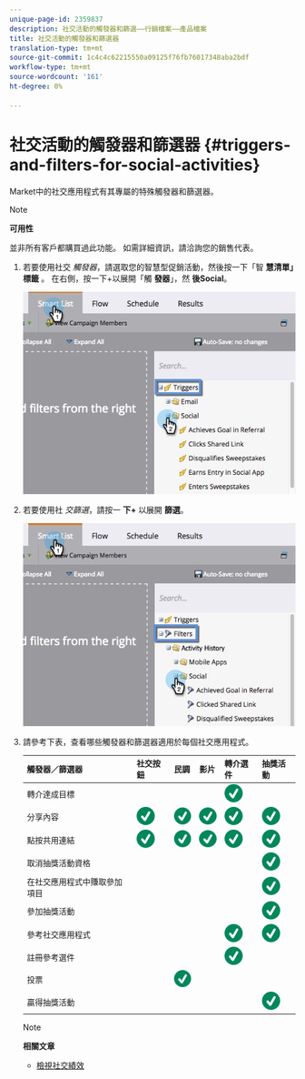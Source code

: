 ```yaml
---
unique-page-id: 2359837
description: 社交活動的觸發器和篩選——行銷檔案——產品檔案
title: 社交活動的觸發器和篩選器
translation-type: tm+mt
source-git-commit: 1c4c4c62215550a09125f76fb76017348aba2bdf
workflow-type: tm+mt
source-wordcount: '161'
ht-degree: 0%

---
```



# 社交活動的觸發器和篩選器 {#triggers-and-filters-for-social-activities}

Market中的社交應用程式有其專屬的特殊觸發器和篩選器。

>[!NOTE]
>
>**可用性**
>
>並非所有客戶都購買過此功能。 如需詳細資訊，請洽詢您的銷售代表。

1. 若要使用社交 *觸發器*，請選取您的智慧型促銷活動，然後按一下「智 **慧清單」標籤** 。 在右側，按一下+以展開「觸 **發器**」，然 **後Social**。

   ![](assets/image2015-4-23-11-22-39.png)

1. 若要使用社 *交篩選*，請按一 **下+** 以展開 **篩選**。

   ![](assets/two-282-29.png)

1. 請參考下表，查看哪些觸發器和篩選器適用於每個社交應用程式。

   | 觸發器／篩選器 | 社交按鈕 | 民調 | 影片 | 轉介選件 | 抽獎活動 |
   |---|---|---|---|---|---|
   | 轉介達成目標 |  |  |  | ![（勾號）](assets/check.svg) |  |
   | 分享內容 | ![（勾號）](assets/check.svg) | ![（勾號）](assets/check.svg) | ![（勾號）](assets/check.svg) | ![（勾號）](assets/check.svg) | ![（勾號）](assets/check.svg) |
   | 點按共用連結 | ![（勾號）](assets/check.svg) | ![（勾號）](assets/check.svg) | ![（勾號）](assets/check.svg) | ![（勾號）](assets/check.svg) | ![（勾號）](assets/check.svg) |
   | 取消抽獎活動資格 |  |  |  |  | ![（勾號）](assets/check.svg) |
   | 在社交應用程式中賺取參加項目 |  |  |  |  | ![（勾號）](assets/check.svg) |
   | 參加抽獎活動 |  |  |  |  | ![（勾號）](assets/check.svg) |
   | 參考社交應用程式 |  |  |  | ![（勾號）](assets/check.svg) | ![（勾號）](assets/check.svg) |
   | 註冊參考選件 |  |  |  | ![（勾號）](assets/check.svg) |  |
   | 投票 |  | ![（勾號）](assets/check.svg) |  |  |  |
   | 贏得抽獎活動 |  |  |  |  | ![（勾號）](assets/check.svg) |

   >[!NOTE]
   >
   >**相關文章**
   >
   >* [檢視社交績效](view-social-performance.md)

